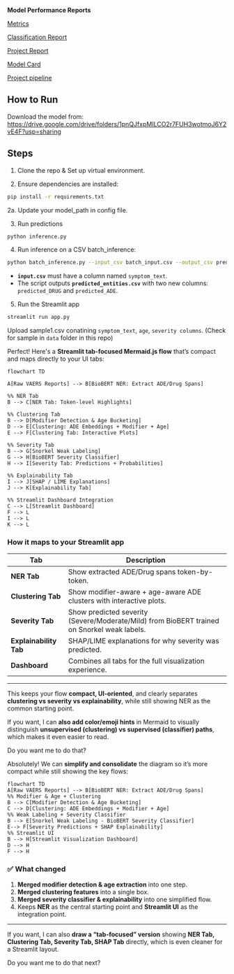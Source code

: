 **Model Performance Reports**

[Metrics](https://github.com/Sugiuma/ADEGuard/blob/main/docs/training.png)

[Classification Report](https://github.com/Sugiuma/ADEGuard/blob/main/docs/classif_report.png)

[Project Report](https://github.com/Sugiuma/ADEGuard/blob/main/docs/Project_Report.md)

[Model Card](https://github.com/Sugiuma/ADEGuard/blob/main/docs/Model_Card.md)

[Project pipeline](https://github.com/Sugiuma/ADEGuard/blob/main/docs/Pipeline.md)


## **How to Run**

Download the model from:
https://drive.google.com/drive/folders/1pnQJfxpMILCO2r7FUH3wotmoJ6Y2vE4F?usp=sharing


## **Steps**
1. Clone the repo & Set up virtual environment.
   
2. Ensure dependencies are installed:

```bash
pip install -r requirements.txt
```
2a. Update your model_path in config file.

3. Run predictions

```bash
python inference.py
```
   
4. Run inference on a CSV batch_inference:

```bash
python batch_inference.py --input_csv batch_input.csv --output_csv predicted_entities.csv
```

* **`input.csv`** must have a column named `symptom_text`.
* The script outputs **`predicted_entities.csv`** with two new columns: `predicted_DRUG` and `predicted_ADE`.

5. Run the Streamlit app

```bash
streamlit run app.py
```
   
Upload sample1.csv conatining `symptom_text`, `age`, `severity columns`. (Check for sample in `data` folder in this repo)


Perfect! Here's a **Streamlit tab-focused Mermaid.js flow** that’s compact and maps directly to your UI tabs:

```mermaid
flowchart TD

A[Raw VAERS Reports] --> B[BioBERT NER: Extract ADE/Drug Spans]

%% NER Tab
B --> C[NER Tab: Token-level Highlights]

%% Clustering Tab
B --> D[Modifier Detection & Age Bucketing]
D --> E[Clustering: ADE Embeddings + Modifier + Age]
E --> F[Clustering Tab: Interactive Plots]

%% Severity Tab
B --> G[Snorkel Weak Labeling]
G --> H[BioBERT Severity Classifier]
H --> I[Severity Tab: Predictions + Probabilities]

%% Explainability Tab
I --> J[SHAP / LIME Explanations]
J --> K[Explainability Tab]

%% Streamlit Dashboard Integration
C --> L[Streamlit Dashboard]
F --> L
I --> L
K --> L
```

### **How it maps to your Streamlit app**

| Tab                    | Description                                                                                 |
| ---------------------- | ------------------------------------------------------------------------------------------- |
| **NER Tab**            | Show extracted ADE/Drug spans token-by-token.                                               |
| **Clustering Tab**     | Show modifier-aware + age-aware ADE clusters with interactive plots.                        |
| **Severity Tab**       | Show predicted severity (Severe/Moderate/Mild) from BioBERT trained on Snorkel weak labels. |
| **Explainability Tab** | SHAP/LIME explanations for why severity was predicted.                                      |
| **Dashboard**          | Combines all tabs for the full visualization experience.                                    |

---

This keeps your flow **compact, UI-oriented**, and clearly separates **clustering vs severity vs explainability**, while still showing NER as the common starting point.

If you want, I can **also add color/emoji hints** in Mermaid to visually distinguish **unsupervised (clustering) vs supervised (classifier) paths**, which makes it even easier to read.

Do you want me to do that?

Absolutely! We can **simplify and consolidate** the diagram so it’s more compact while still showing the key flows:

```mermaid
flowchart TD
A[Raw VAERS Reports] --> B[BioBERT NER: Extract ADE/Drug Spans]
%% Modifier & Age + Clustering
B --> C[Modifier Detection & Age Bucketing]
C --> D[Clustering: ADE Embeddings + Modifier + Age]
%% Weak Labeling + Severity Classifier
B --> E[Snorkel Weak Labeling - BioBERT Severity Classifier]
E--> F[Severity Predictions + SHAP Explainability]
%% Streamlit UI
B --> H[Streamlit Visualization Dashboard]
D --> H
F --> H
```

### ✅ **What changed**

1. **Merged modifier detection & age extraction** into one step.
2. **Merged clustering features** into a single box.
3. **Merged severity classifier & explainability** into one simplified flow.
4. Keeps **NER** as the central starting point and **Streamlit UI** as the integration point.

---

If you want, I can also **draw a “tab-focused” version** showing **NER Tab, Clustering Tab, Severity Tab, SHAP Tab** directly, which is even cleaner for a Streamlit layout.

Do you want me to do that next?


